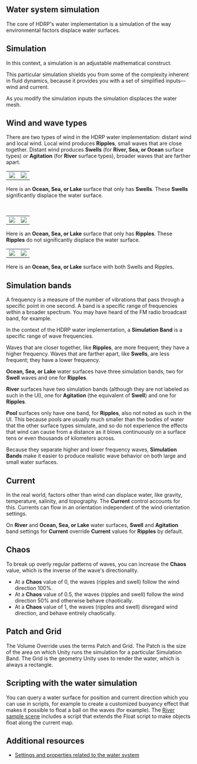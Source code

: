 ## Water system simulation
The core of HDRP's water implementation is a simulation of the way environmental factors displace water surfaces.

## Simulation
In this context, a simulation is an adjustable mathematical construct.

This particular simulation shields you from some of the complexity inherent in fluid dynamics, because it provides you with a set of simplified inputs&mdash;wind and current.

As you modify the simulation inputs the simulation displaces the water mesh.

## Wind and wave types
There are two types of wind in the HDRP water implementation: distant wind and local wind. Local wind produces **Ripples**, small waves that are close together. Distant wind produces **Swells** (for **River, Sea, or Ocean** surface types) or **Agitation** (for **River** surface types), broader waves that are farther apart.



<table>
<tr>
<td>
<img src="Images/watersystem-wireframe-swellonly.png">
</td>
<td>
<img src="Images/watersystem-OceanSwellOnly.png">
</td>
</tr>
</table>

Here is an **Ocean, Sea, or Lake** surface that only has **Swells**. These **Swells** significantly displace the water surface.

<br/>


<table>
<tr>
<td>
<img src="Images/watersystem-wireframeripplesonly.png">
</td>
<td>
<img src="Images/watersystem-OceanRipplesOnly.png">
</td>
</tr>
</table>


Here is an **Ocean, Sea, or Lake** surface that only has **Ripples**. These **Ripples** do not significantly displace the water surface.
<br/>

<table>
<tr>
<td>
<img src="Images/watersystem-wireframe-swellandripples.png">
</td>
<td>
<img src="Images/watersystem-StormySea.png">
</td>
</tr>
</table>


Here is an **Ocean, Sea, or Lake** surface with both Swells and Ripples.



## Simulation bands
A frequency is a measure of the number of vibrations that pass through a specific point in one second. A band is a specific range of frequencies within a broader spectrum. You may have heard of the FM radio broadcast band, for example.

In the context of the HDRP water implementation, a **Simulation Band** is a specific range of wave frequencies.

Waves that are closer together, like **Ripples**, are more frequent; they have a higher frequency. Waves that are farther apart, like **Swells**, are less frequent; they have a lower frequency.

**Ocean, Sea, or Lake** water surfaces have three simulation bands, two for **Swell** waves and one for **Ripples**.

**River** surfaces have two simulation bands (although they are not labeled as such in the UI), one for **Agitation** (the equivalent of **Swell**) and one for **Ripples**.

**Pool** surfaces only have one band, for **Ripples**, also not noted as such in the UI. This because pools are usually much smaller than the bodies of water that the other surface types simulate, and so do not experience the effects that wind can cause from a distance as it blows continuously on a surface tens or even thousands of kilometers across.

Because they separate higher and lower frequency waves, **Simulation Bands** make it easier to produce realistic wave behavior on both large and small water surfaces.

## Current
In the real world, factors other than wind can displace water, like gravity, temperature, salinity, and topography. The **Current** control accounts for this. Currents can flow in an orientation independent of the wind orientation settings.

On **River** and **Ocean, Sea, or Lake** water surfaces, **Swell** and **Agitation** band settings for **Current** override **Current** values for **Ripples** by default.

## Chaos
To break up overly regular patterns of waves, you can increase the **Chaos** value, which is the inverse of the wave's directionality.
* At a **Chaos** value of 0, the waves (ripples and swell) follow the wind direction 100%.
* At a **Chaos** value of 0.5, the waves (ripples and swell) follow the wind direction 50% and otherwise behave chaotically.
* At a **Chaos** value of 1, the waves (ripples and swell) disregard wind direction, and behave entirely chaotically.

<a name="patchgrid"></a>
## Patch and Grid
The Volume Override uses the terms Patch and Grid. The Patch is the size of the area on which Unity runs the simulation for a particular Simulation Band. The Grid is the geometry Unity uses to render the water, which is always a rectangle.

## Scripting with the water simulation
You can query a water surface for position and current direction which you can use in scripts, for example to create a customized buoyancy effect that makes it possible to float a ball on the waves (for example). The [River sample scene](#river-sample-scene) includes a script that extends the Float script to make objects float along the current map.


## Additional resources
* [Settings and properties related to the water system](settings-and-properties-related-to-the-water-system.md)

